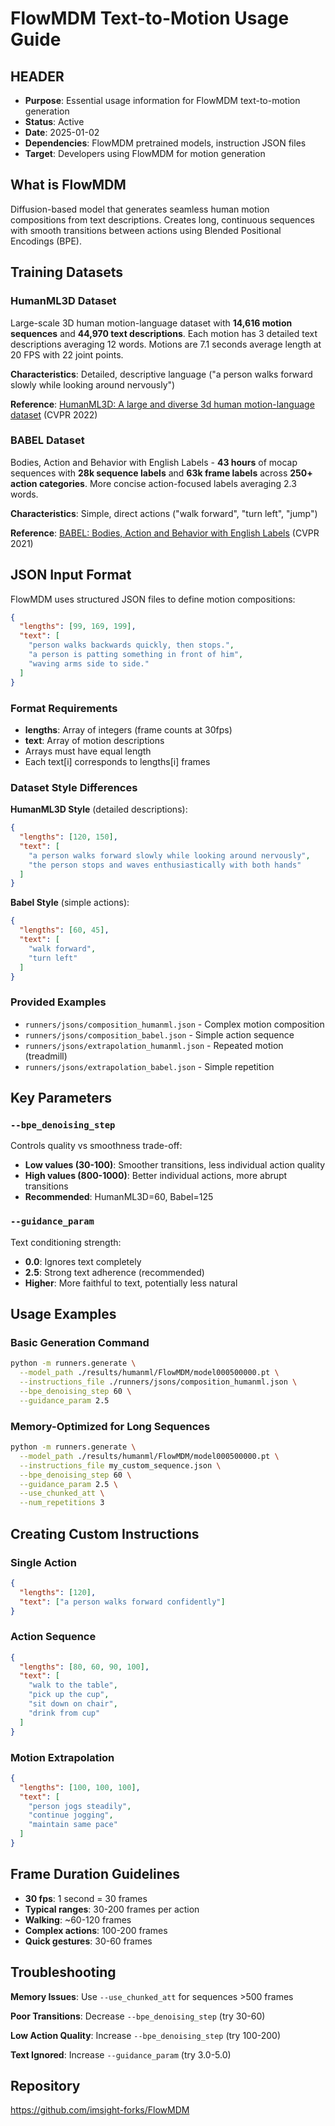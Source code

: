 # FlowMDM Text-to-Motion Usage Guide

## HEADER
- **Purpose**: Essential usage information for FlowMDM text-to-motion generation
- **Status**: Active
- **Date**: 2025-01-02
- **Dependencies**: FlowMDM pretrained models, instruction JSON files
- **Target**: Developers using FlowMDM for motion generation

## What is FlowMDM

Diffusion-based model that generates seamless human motion compositions from text descriptions. Creates long, continuous sequences with smooth transitions between actions using Blended Positional Encodings (BPE).

## Training Datasets

### HumanML3D Dataset
Large-scale 3D human motion-language dataset with **14,616 motion sequences** and **44,970 text descriptions**. Each motion has 3 detailed text descriptions averaging 12 words. Motions are 7.1 seconds average length at 20 FPS with 22 joint points.

**Characteristics**: Detailed, descriptive language ("a person walks forward slowly while looking around nervously")

**Reference**: [HumanML3D: A large and diverse 3d human motion-language dataset](https://github.com/EricGuo5513/HumanML3D) (CVPR 2022)

### BABEL Dataset  
Bodies, Action and Behavior with English Labels - **43 hours** of mocap sequences with **28k sequence labels** and **63k frame labels** across **250+ action categories**. More concise action-focused labels averaging 2.3 words.

**Characteristics**: Simple, direct actions ("walk forward", "turn left", "jump")

**Reference**: [BABEL: Bodies, Action and Behavior with English Labels](https://babel.is.tue.mpg.de/) (CVPR 2021)

## JSON Input Format

FlowMDM uses structured JSON files to define motion compositions:

```json
{
  "lengths": [99, 169, 199],
  "text": [
    "person walks backwards quickly, then stops.",
    "a person is patting something in front of him",
    "waving arms side to side."
  ]
}
```

### Format Requirements
- **lengths**: Array of integers (frame counts at 30fps)
- **text**: Array of motion descriptions  
- Arrays must have equal length
- Each text[i] corresponds to lengths[i] frames

### Dataset Style Differences

**HumanML3D Style** (detailed descriptions):
```json
{
  "lengths": [120, 150],
  "text": [
    "a person walks forward slowly while looking around nervously",
    "the person stops and waves enthusiastically with both hands"
  ]
}
```

**Babel Style** (simple actions):
```json
{
  "lengths": [60, 45], 
  "text": [
    "walk forward",
    "turn left"
  ]
}
```

### Provided Examples
- `runners/jsons/composition_humanml.json` - Complex motion composition
- `runners/jsons/composition_babel.json` - Simple action sequence
- `runners/jsons/extrapolation_humanml.json` - Repeated motion (treadmill)
- `runners/jsons/extrapolation_babel.json` - Simple repetition

## Key Parameters

### `--bpe_denoising_step`
Controls quality vs smoothness trade-off:
- **Low values (30-100)**: Smoother transitions, less individual action quality
- **High values (800-1000)**: Better individual actions, more abrupt transitions
- **Recommended**: HumanML3D=60, Babel=125

### `--guidance_param`  
Text conditioning strength:
- **0.0**: Ignores text completely
- **2.5**: Strong text adherence (recommended)
- **Higher**: More faithful to text, potentially less natural

## Usage Examples

### Basic Generation Command
```bash
python -m runners.generate \
  --model_path ./results/humanml/FlowMDM/model000500000.pt \
  --instructions_file ./runners/jsons/composition_humanml.json \
  --bpe_denoising_step 60 \
  --guidance_param 2.5
```

### Memory-Optimized for Long Sequences
```bash
python -m runners.generate \
  --model_path ./results/humanml/FlowMDM/model000500000.pt \
  --instructions_file my_custom_sequence.json \
  --bpe_denoising_step 60 \
  --guidance_param 2.5 \
  --use_chunked_att \
  --num_repetitions 3
```

## Creating Custom Instructions

### Single Action
```json
{
  "lengths": [120],
  "text": ["a person walks forward confidently"]
}
```

### Action Sequence
```json
{
  "lengths": [80, 60, 90, 100],
  "text": [
    "walk to the table",
    "pick up the cup", 
    "sit down on chair",
    "drink from cup"
  ]
}
```

### Motion Extrapolation
```json
{
  "lengths": [100, 100, 100],
  "text": [
    "person jogs steadily",
    "continue jogging",
    "maintain same pace"
  ]
}
```

## Frame Duration Guidelines
- **30 fps**: 1 second = 30 frames
- **Typical ranges**: 30-200 frames per action
- **Walking**: ~60-120 frames
- **Complex actions**: 100-200 frames
- **Quick gestures**: 30-60 frames

## Troubleshooting

**Memory Issues**: Use `--use_chunked_att` for sequences >500 frames

**Poor Transitions**: Decrease `--bpe_denoising_step` (try 30-60)

**Low Action Quality**: Increase `--bpe_denoising_step` (try 100-200)

**Text Ignored**: Increase `--guidance_param` (try 3.0-5.0)

## Repository
https://github.com/imsight-forks/FlowMDM